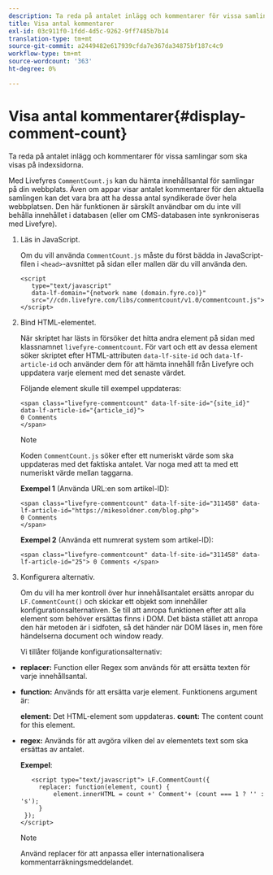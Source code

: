 ```yaml
---
description: Ta reda på antalet inlägg och kommentarer för vissa samlingar som ska visas på indexsidorna.
title: Visa antal kommentarer
exl-id: 03c911f0-1fdd-4d5c-9262-9ff7485b7b14
translation-type: tm+mt
source-git-commit: a2449482e617939cfda7e367da34875bf187c4c9
workflow-type: tm+mt
source-wordcount: '363'
ht-degree: 0%

---
```


# Visa antal kommentarer{#display-comment-count}

Ta reda på antalet inlägg och kommentarer för vissa samlingar som ska visas på indexsidorna.

Med Livefyres `CommentCount.js` kan du hämta innehållsantal för samlingar på din webbplats. Även om appar visar antalet kommentarer för den aktuella samlingen kan det vara bra att ha dessa antal syndikerade över hela webbplatsen. Den här funktionen är särskilt användbar om du inte vill behålla innehållet i databasen (eller om CMS-databasen inte synkroniseras med Livefyre).

1. Läs in JavaScript.

   Om du vill använda `CommentCount.js` måste du först bädda in JavaScript-filen i `<head>`-avsnittet på sidan eller mallen där du vill använda den.

   ```
   <script 
      type="text/javascript" 
      data-lf-domain="{network name (domain.fyre.co)}" 
      src="//cdn.livefyre.com/libs/commentcount/v1.0/commentcount.js"> 
   </script>
   ```

1. Bind HTML-elementet.

   När skriptet har lästs in försöker det hitta andra element på sidan med klassnamnet `livefyre-commentcount`. För vart och ett av dessa element söker skriptet efter HTML-attributen `data-lf-site-id` och `data-lf-article-id` och använder dem för att hämta innehåll från Livefyre och uppdatera varje element med det senaste värdet.

   Följande element skulle till exempel uppdateras:

   ```
   <span class="livefyre-commentcount" data-lf-site-id="{site_id}" data-lf-article-id="{article_id}"> 
   0 Comments  
   </span>
   ```

   >[!NOTE]
   >
   >Koden `CommentCount.js` söker efter ett numeriskt värde som ska uppdateras med det faktiska antalet. Var noga med att ta med ett numeriskt värde mellan taggarna.

   **Exempel 1** (Använda URL:en som artikel-ID):

   ```
   <span class="livefyre-commentcount" data-lf-site-id="311458" data-lf-article-id="https://mikesoldner.com/blog.php">  
   0 Comments  
   </span>
   ```

   **Exempel 2** (Använda ett numrerat system som artikel-ID):

   ```
   <span class="livefyre-commentcount" data-lf-site-id="311458" data-lf-article-id="25"> 0 Comments </span>
   ```

1. Konfigurera alternativ.

   Om du vill ha mer kontroll över hur innehållsantalet ersätts anropar du `LF.CommentCount()` och skickar ett objekt som innehåller konfigurationsalternativen. Se till att anropa funktionen efter att alla element som behöver ersättas finns i DOM. Det bästa stället att anropa den här metoden är i sidfoten, så det händer när DOM läses in, men före händelserna document och window ready.

   Vi tillåter följande konfigurationsalternativ:

* **replacer:** Function eller Regex som används för att ersätta texten för varje innehållsantal.

* **function:** Används för att ersätta varje element. Funktionens argument är:

   **element:** Det HTML-element som uppdateras.
   **count:** The content count for this element.

* **regex:** Används för att avgöra vilken del av elementets text som ska ersättas av antalet.

   **Exempel**:

   ```
      <script type="text/javascript"> LF.CommentCount({ 
        replacer: function(element, count) { 
            element.innerHTML = count +' Comment'+ (count === 1 ? '' : 's'); 
        } 
    }); 
   </script>
   ```

   >[!NOTE]
   >
   >Använd replacer för att anpassa eller internationalisera kommentarräkningsmeddelandet.
